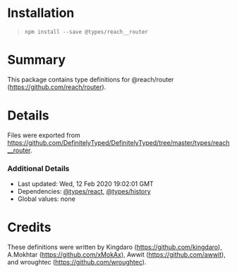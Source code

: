 # Installation
> `npm install --save @types/reach__router`

# Summary
This package contains type definitions for @reach/router (https://github.com/reach/router).

# Details
Files were exported from https://github.com/DefinitelyTyped/DefinitelyTyped/tree/master/types/reach__router.

### Additional Details
 * Last updated: Wed, 12 Feb 2020 19:02:01 GMT
 * Dependencies: [@types/react](https://npmjs.com/package/@types/react), [@types/history](https://npmjs.com/package/@types/history)
 * Global values: none

# Credits
These definitions were written by Kingdaro (https://github.com/kingdaro), A.Mokhtar (https://github.com/xMokAx), Awwit (https://github.com/awwit), and wroughtec (https://github.com/wroughtec).
